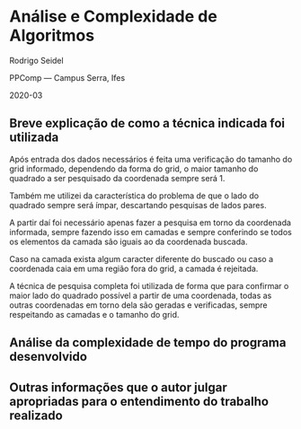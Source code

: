 # Análise e Complexidade de Algoritmos

Rodrigo Seidel

PPComp — Campus Serra, Ifes

2020-03

## Breve explicação de como a técnica indicada foi utilizada
Após entrada dos dados necessários é feita uma verificação do tamanho do grid informado, dependendo da forma do grid, o maior tamanho do quadrado a ser pesquisado da coordenada sempre será 1.

Também me utilizei da característica do problema de que o lado do quadrado sempre será ímpar, descartando pesquisas de lados pares.

A partir daí foi necessário apenas fazer a pesquisa em torno da coordenada informada, sempre fazendo isso em camadas e sempre conferindo se todos os elementos da camada são iguais ao da coordenada buscada.

Caso na camada exista algum caracter diferente do buscado ou caso a coordenada caia em uma região fora do grid, a camada é rejeitada.

A técnica de pesquisa completa foi utilizada de forma que para confirmar o maior lado do quadrado possível a partir de uma coordenada, todas as outras coordenadas em torno dela são geradas e verificadas, sempre respeitando as camadas e o tamanho do grid.

## Análise da complexidade de tempo do programa desenvolvido



## Outras informações que o autor julgar apropriadas para o entendimento do trabalho realizado
